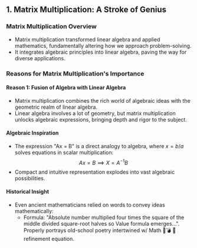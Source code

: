 ## 1. Matrix Multiplication: A Stroke of Genius

### Matrix Multiplication Overview
- Matrix multiplication transformed linear algebra and applied mathematics, fundamentally altering how we approach problem-solving.
- It integrates algebraic principles into linear algebra, paving the way for diverse applications.

### Reasons for Matrix Multiplication's Importance

#### Reason 1: Fusion of Algebra with Linear Algebra
- Matrix multiplication combines the rich world of algebraic ideas with the geometric realm of linear algebra.
- Linear algebra involves a lot of geometry, but matrix multiplication unlocks algebraic expressions, bringing depth and rigor to the subject.

#### Algebraic Inspiration
- The expression "Ax = B" is a direct analogy to algebra, where $x = b/a$ solves equations in scalar multiplication:
  $$
  Ax = B \implies X = A^{-1}B
  $$
- Compact and intuitive representation explodes into vast algebraic possibilities.

#### Historical Insight
- Even ancient mathematicians relied on words to convey ideas mathematically:
   - Formula: "Absolute number multiplied four times the square of the middle divided square-root halves so Value formula emerges...".
Properly portrays old-school poetry intertwined w/ Math 🤯💣 🎀 refinement equation.